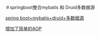 ＃springboot整合mybatis 和 Druid多数据源


  [spring boot+mybatis+druid+多数据源](https://blog.csdn.net/d528071941/article/details/106408594)


[增加了简单的AOP](https://blog.csdn.net/d528071941/article/details/106526722)
